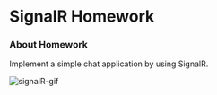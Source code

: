 # SignalR Homework

### About Homework

Implement a simple chat application by using SignalR.

![signalR-gif](https://github.com/snnehir/InveonBootcampHomeworks/main/MicroserviceInveonOrnek/signalR.gif) 

